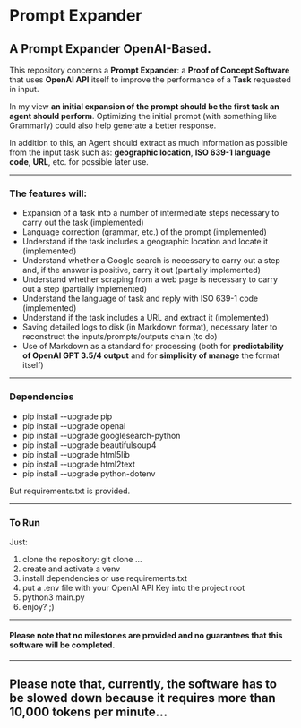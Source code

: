 # Prompt Expander

## A Prompt Expander OpenAI-Based.


This repository concerns a **Prompt Expander**: a **Proof of Concept Software** that uses **OpenAI API** itself to improve the performance of a **Task** requested in input.

In my view **an initial expansion of the prompt should be the first task an agent should perform**. Optimizing the initial prompt (with something like Grammarly) could also help generate a better response.

In addition to this, an Agent should extract as much information as possible from the input task such as: **geographic location**, **ISO 639-1 language code**, **URL**, etc. for possible later use.

---

### The features will:
- Expansion of a task into a number of intermediate steps necessary to carry out the task (implemented)
- Language correction (grammar, etc.) of the prompt (implemented)
- Understand if the task includes a geographic location and locate it (implemented)
- Understand whether a Google search is necessary to carry out a step and, if the answer is positive, carry it out (partially implemented)
- Understand whether scraping from a web page is necessary to carry out a step (partially implemented)
- Understand the language of task and reply with ISO 639-1 code (implemented)
- Understand if the task includes a URL and extract it (implemented)
- Saving detailed logs to disk (in Markdown format), necessary later to reconstruct the inputs/prompts/outputs chain (to do)
- Use of Markdown as a standard for processing (both for **predictability of OpenAI GPT 3.5/4 output** and for **simplicity of manage** the format itself)

---

### Dependencies
- pip install --upgrade pip
- pip install --upgrade openai
- pip install --upgrade googlesearch-python
- pip install --upgrade beautifulsoup4
- pip install --upgrade html5lib
- pip install --upgrade html2text
- pip install --upgrade python-dotenv

But requirements.txt is provided.

---

### To Run
Just:
1) clone the repository: git clone ...
2) create and activate a venv
3) install dependencies or use requirements.txt
4) put a .env file with your OpenAI API Key into the project root
5) python3 main.py
6) enjoy? ;)

---

#### Please note that no milestones are provided and no guarantees that this software will be completed.

---

## Please note that, currently, the software has to be slowed down because it requires more than 10,000 tokens per minute...

